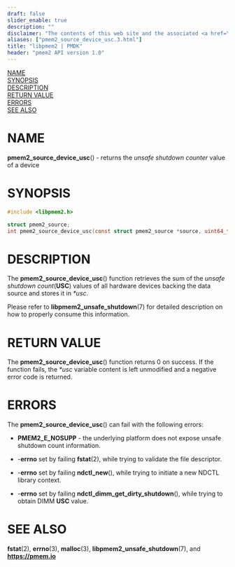 ```yaml
---
draft: false
slider_enable: true
description: ""
disclaimer: "The contents of this web site and the associated <a href=\"https://github.com/pmem\">GitHub repositories</a> are BSD-licensed open source."
aliases: ["pmem2_source_device_usc.3.html"]
title: "libpmem2 | PMDK"
header: "pmem2 API version 1.0"
---
```


[comment]: <> (SPDX-License-Identifier: BSD-3-Clause)
[comment]: <> (Copyright 2020-2023, Intel Corporation)

[comment]: <> (pmem2_source_device_usc.3 -- man page for pmem2_source_device_usc)

[NAME](#name)<br />
[SYNOPSIS](#synopsis)<br />
[DESCRIPTION](#description)<br />
[RETURN VALUE](#return-value)<br />
[ERRORS](#errors)<br />
[SEE ALSO](#see-also)<br />

# NAME #

**pmem2_source_device_usc**() - returns the *unsafe shutdown counter* value of a
device

# SYNOPSIS #

```c
#include <libpmem2.h>

struct pmem2_source;
int pmem2_source_device_usc(const struct pmem2_source *source, uint64_t *usc);
```

# DESCRIPTION #

The **pmem2_source_device_usc**() function retrieves the sum of the
*unsafe shutdown count*(**USC**) values of all hardware devices backing
the data source and stores it in *\*usc*.

Please refer to **libpmem2_unsafe_shutdown**(7) for detailed description on how
to properly consume this information.

# RETURN VALUE #

The **pmem2_source_device_usc**() function returns 0 on success.
If the function fails, the *\*usc* variable content is left unmodified
and a negative error code is returned.

# ERRORS #

The **pmem2_source_device_usc**() can fail with the following errors:

* **PMEM2_E_NOSUPP** - the underlying platform does not expose unsafe shutdown
count information.

* -**errno** set by failing **fstat**(2), while trying to validate the file
descriptor.

* -**errno** set by failing **ndctl_new**(), while trying to initiate a new
NDCTL library context.

* -**errno** set by failing **ndctl_dimm_get_dirty_shutdown**(),
while trying to obtain DIMM **USC** value.

# SEE ALSO #

**fstat**(2), **errno**(3), **malloc**(3), **libpmem2_unsafe_shutdown**(7),
 and **<https://pmem.io>**
